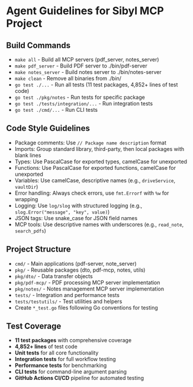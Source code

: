 # Agent Guidelines for Sibyl MCP Project

## Build Commands

- `make all` - Build all MCP servers (pdf_server, notes_server)
- `make pdf_server` - Build PDF server to ./bin/pdf-server
- `make notes_server` - Build notes server to ./bin/notes-server
- `make clean` - Remove all binaries from ./bin/
- `go test ./...` - Run all tests (11 test packages, 4,852+ lines of test code)
- `go test ./pkg/notes` - Run tests for specific package
- `go test ./tests/integration/...` - Run integration tests
- `go test ./cmd/...` - Run CLI tests

## Code Style Guidelines

- Package comments: Use `// Package name description` format
- Imports: Group standard library, third-party, then local packages with blank lines
- Types: Use PascalCase for exported types, camelCase for unexported
- Functions: Use PascalCase for exported functions, camelCase for unexported
- Variables: Use camelCase, descriptive names (e.g., `driveService`, `vaultDir`)
- Error handling: Always check errors, use `fmt.Errorf` with `%w` for wrapping
- Logging: Use `log/slog` with structured logging (e.g., `slog.Error("message", "key", value)`)
- JSON tags: Use snake_case for JSON field names
- MCP tools: Use descriptive names with underscores (e.g., `read_note`, `search_pdfs`)

## Project Structure

- `cmd/` - Main applications (pdf-server, note_server)
- `pkg/` - Reusable packages (dto, pdf-mcp, notes, utils)
- `pkg/dto/` - Data transfer objects
- `pkg/pdf-mcp/` - PDF processing MCP server implementation
- `pkg/notes/` - Notes management MCP server implementation
- `tests/` - Integration and performance tests
- `tests/testutils/` - Test utilities and helpers
- Create `*_test.go` files following Go conventions for testing

## Test Coverage

- **11 test packages** with comprehensive coverage
- **4,852+ lines** of test code
- **Unit tests** for all core functionality
- **Integration tests** for full workflow testing
- **Performance tests** for benchmarking
- **CLI tests** for command-line argument parsing
- **GitHub Actions CI/CD** pipeline for automated testing

